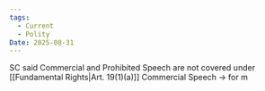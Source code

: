 ```yaml
---
tags:
  - Current
  - Polity
Date: 2025-08-31
---
```

SC said Commercial and Prohibited Speech are not covered under [[Fundamental Rights|Art. 19(1)(a)]]
Commercial Speech -> for m